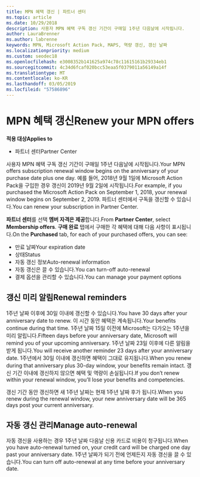 ```yaml
---
title: MPN 혜택 갱신 | 파트너 센터
ms.topic: article
ms.date: 10/29/2018
description: 사용자 MPN 혜택 구독 갱신 기간이 구매일 1주년 다음날에 시작됩니다.
author: LauraBrenner
ms.author: labrenne
keywords: MPN, Microsoft Action Pack, MAPS, 역량 갱신, 갱신 날짜
ms.localizationpriority: medium
ms.custom: seodec18
ms.openlocfilehash: e3008352b141625a974c78c11615161b29334eb1
ms.sourcegitcommit: 4c34d6fcaf020bcc53eaa5f0379011a56149a14f
ms.translationtype: MT
ms.contentlocale: ko-KR
ms.lasthandoff: 03/05/2019
ms.locfileid: "57586896"
---
```

# <a name="renew-your-mpn-offers"></a><span data-ttu-id="61e97-104">MPN 혜택 갱신</span><span class="sxs-lookup"><span data-stu-id="61e97-104">Renew your MPN offers</span></span>

<span data-ttu-id="61e97-105">**적용 대상**</span><span class="sxs-lookup"><span data-stu-id="61e97-105">**Applies to**</span></span>

- <span data-ttu-id="61e97-106">파트너 센터</span><span class="sxs-lookup"><span data-stu-id="61e97-106">Partner Center</span></span>

<span data-ttu-id="61e97-107">사용자 MPN 혜택 구독 갱신 기간이 구매일 1주년 다음날에 시작됩니다.</span><span class="sxs-lookup"><span data-stu-id="61e97-107">Your MPN offers subscription renewal window begins on the anniversary of your purchase date plus one day.</span></span> <span data-ttu-id="61e97-108">예를 들어, 2018년 9월 1일에 Microsoft Action Pack을 구입한 경우 갱신이 2019년 9월 2일에 시작됩니다.</span><span class="sxs-lookup"><span data-stu-id="61e97-108">For example, if you purchased the Microsoft Action Pack on September 1, 2018, your renewal window begins on September 2, 2019.</span></span> <span data-ttu-id="61e97-109">파트너 센터에서 구독을 갱신할 수 있습니다.</span><span class="sxs-lookup"><span data-stu-id="61e97-109">You can renew your subscription in Partner Center.</span></span>

<span data-ttu-id="61e97-110">**파트너 센터**를 선택 **멤버 자격은 제공**합니다.</span><span class="sxs-lookup"><span data-stu-id="61e97-110">From **Partner Center**, select **Membership offers**.</span></span>
<span data-ttu-id="61e97-111">**구매 완료** 탭에서 구매한 각 혜택에 대해 다음 사항이 표시됩니다.</span><span class="sxs-lookup"><span data-stu-id="61e97-111">On the **Purchased** tab, for each of your purchased offers, you can see:</span></span>

- <span data-ttu-id="61e97-112">만료 날짜</span><span class="sxs-lookup"><span data-stu-id="61e97-112">Your expiration date</span></span>
- <span data-ttu-id="61e97-113">상태</span><span class="sxs-lookup"><span data-stu-id="61e97-113">Status</span></span>
- <span data-ttu-id="61e97-114">자동 갱신 정보</span><span class="sxs-lookup"><span data-stu-id="61e97-114">Auto-renewal information</span></span>
- <span data-ttu-id="61e97-115">자동 갱신은 끌 수 있습니다.</span><span class="sxs-lookup"><span data-stu-id="61e97-115">You can turn-off auto-renewal</span></span>
- <span data-ttu-id="61e97-116">결제 옵션을 관리할 수 있습니다.</span><span class="sxs-lookup"><span data-stu-id="61e97-116">You can manage your payment options</span></span>

## <a name="renewal-reminders"></a><span data-ttu-id="61e97-117">갱신 미리 알림</span><span class="sxs-lookup"><span data-stu-id="61e97-117">Renewal reminders</span></span>

<span data-ttu-id="61e97-118">1주년 날짜 이후에 30일 이내에 갱신할 수 있습니다.</span><span class="sxs-lookup"><span data-stu-id="61e97-118">You have 30 days after your anniversary date to renew.</span></span> <span data-ttu-id="61e97-119">이 시간 동안 혜택은 계속됩니다.</span><span class="sxs-lookup"><span data-stu-id="61e97-119">Your benefits continue during that time.</span></span> <span data-ttu-id="61e97-120">1주년 날짜 15일 이전에 Microsoft는 다가오는 1주년을 미리 알립니다.</span><span class="sxs-lookup"><span data-stu-id="61e97-120">Fifteen days before your anniversary date, Microsoft will remind you of your upcoming anniversary.</span></span> <span data-ttu-id="61e97-121">1주년 날짜 23일 이후에 다른 알림을 받게 됩니다.</span><span class="sxs-lookup"><span data-stu-id="61e97-121">You will receive another reminder 23 days after your anniversary date.</span></span> <span data-ttu-id="61e97-122">1주년에서 30일 이내에 갱신하면 혜택이 그대로 유지됩니다.</span><span class="sxs-lookup"><span data-stu-id="61e97-122">When you renew during that anniversary plus 30-day window, your benefits remain intact.</span></span> <span data-ttu-id="61e97-123">갱신 기간 이내에 갱신하지 않으면 혜택 및 역량이 손실됩니다.</span><span class="sxs-lookup"><span data-stu-id="61e97-123">If you don’t renew within your renewal window, you’ll lose your benefits and competencies.</span></span>

<span data-ttu-id="61e97-124">갱신 기간 동안 갱신하면 새 1주년 날짜는 현재 1주년 날짜 후가 됩니다.</span><span class="sxs-lookup"><span data-stu-id="61e97-124">When you renew during the renewal window, your new anniversary date will be 365 days post your current anniversary.</span></span>

## <a name="manage-auto-renewal"></a><span data-ttu-id="61e97-125">자동 갱신 관리</span><span class="sxs-lookup"><span data-stu-id="61e97-125">Manage auto-renewal</span></span>

<span data-ttu-id="61e97-126">자동 갱신을 사용하는 경우 1주년 날짜 다음날 신용 카드로 비용이 청구됩니다.</span><span class="sxs-lookup"><span data-stu-id="61e97-126">When you have auto-renewal turned on, your credit card will be charged one day past your anniversary date.</span></span> <span data-ttu-id="61e97-127">1주년 날짜가 되기 전에 언제든지 자동 갱신을 끌 수 있습니다.</span><span class="sxs-lookup"><span data-stu-id="61e97-127">You can turn off auto-renewal at any time before your anniversary date.</span></span>